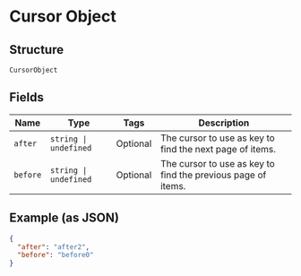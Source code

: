 
# Cursor Object

## Structure

`CursorObject`

## Fields

| Name | Type | Tags | Description |
|  --- | --- | --- | --- |
| `after` | `string \| undefined` | Optional | The cursor to use as key to find the next page of items. |
| `before` | `string \| undefined` | Optional | The cursor to use as key to find the previous page of items. |

## Example (as JSON)

```json
{
  "after": "after2",
  "before": "before0"
}
```

